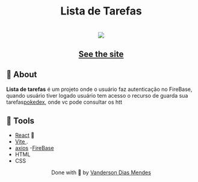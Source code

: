 
<h1 align="center">Lista de Tarefas 
</h1>


<h1 align="center">
  <img 
    src="https://vandersonmendes.github.io/Portf-lio/assets/img/Projeto%20Pokedex.png"
  />
</h1>


<h2 align="center">
  <a href="https://pokedex-blond-psi.vercel.app/" target="_blank">See the site</a>
</h2>


## 🧾 About

**Lista de tarefas** é um projeto onde o usuário faz autenticação no FireBase, quando usuário tiver logado usuário tem acesso o recurso de guarda sua tarefas[pokedex](https://pokeapi.co/), onde vc pode consultar os htt
## 🔧 Tools

- [React](https://reactjs.org) 💙
- [Vite ](https://vitejs.dev/).
- [axios](https://axios-http.com/ptbr/docs/intro)
-[FireBase](https://firebase.google.com/?gad_source=1&gclid=Cj0KCQjw4bipBhCyARIsAFsieCx9ifaxBya-FMa-0uZ0YWU8mHTJp1s99AxpfEieU6_WQXtxF05f1uQaAhejEALw_wcB&gclsrc=aw.ds&hl=pt-br)
- HTML
- CSS





<p align="center">Done with 💙 by <a href="https://vandersonmendes.github.io/Portf-lio/">Vanderson Dias Mendes</a></p>